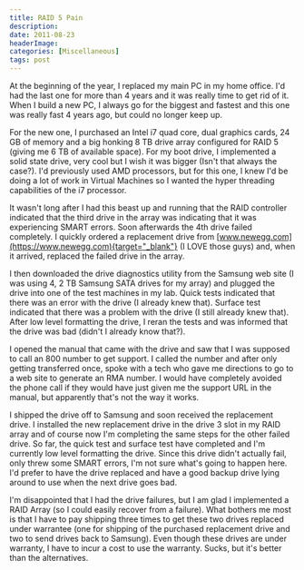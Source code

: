 ```yaml
---
title: RAID 5 Pain
description: 
date: 2011-08-23
headerImage: 
categories: [Miscellaneous]
tags: post
---
```


At the beginning of the year, I replaced my main PC in my home office. I'd had the last one for more than 4 years and it was really time to get rid of it. When I build a new PC, I always go for the biggest and fastest and this one was really fast 4 years ago, but could no longer keep up.

For the new one, I purchased an Intel i7 quad core, dual graphics cards, 24 GB of memory and a big honking 8 TB drive array configured for RAID 5 (giving me 6 TB of available space). For my boot drive, I implemented a solid state drive, very cool but I wish it was bigger (Isn't that always the case?). I'd previously used AMD processors, but for this one, I knew I'd be doing a lot of work in Virtual Machines so I wanted the hyper threading capabilities of the i7 processor.

It wasn't long after I had this beast up and running that the RAID controller indicated that the third drive in the array was indicating that it was experiencing SMART errors. Soon afterwards the 4th drive failed completely. I quickly ordered a replacement drive from [www.newegg.com](https://www.newegg.com){target="_blank"} (I LOVE those guys) and, when it arrived, replaced the failed drive in the array.

I then downloaded the drive diagnostics utility from the Samsung web site (I was using 4, 2 TB Samsung SATA drives for my array) and plugged the drive into one of the test machines in my lab. Quick tests indicated that there was an error with the drive (I already knew that). Surface test indicated that there was a problem with the drive (I still already knew that). After low level formatting the drive, I reran the tests and was informed that the drive was bad (didn't I already know that?).

I opened the manual that came with the drive and saw that I was supposed to call an 800 number to get support. I called the number and after only getting transferred once, spoke with a tech who gave me directions to go to a web site to generate an RMA number. I would have completely avoided the phone call if they would have just given me the support URL in the manual, but apparently that's not the way it works.

I shipped the drive off to Samsung and soon received the replacement drive. I installed the new replacement drive in the drive 3 slot in my RAID array and of course now I'm completing the same steps for the other failed drive. So far, the quick test and surface test have completed and I'm currently low level formatting the drive. Since this drive didn't actually fail, only threw some SMART errors, I'm not sure what's going to happen here. I'd prefer to have the drive replaced and have a good backup drive lying around to use when the next drive goes bad.

I'm disappointed that I had the drive failures, but I am glad I implemented a RAID Array (so I could easily recover from a failure). What bothers me most is that I have to pay shipping three times to get these two drives replaced under warrantee (one for shipping of the purchased replacement drive and two to send drives back to Samsung). Even though these drives are under warranty, I have to incur a cost to use the warranty. Sucks, but it's better than the alternatives.